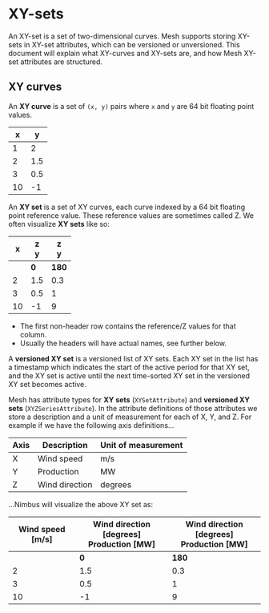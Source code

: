 # XY-sets

An XY-set is a set of two-dimensional curves. Mesh supports storing XY-sets in
XY-set attributes, which can be versioned or unversioned. This document will
explain what XY-curves and XY-sets are, and how Mesh XY-set attributes are
structured.

## XY curves

An **XY curve** is a set of `(x, y)` pairs where `x` and `y` are 64 bit
floating point values.

|      x |         y |
| ------ | --------- |
|      1 |         2 |
|      2 |       1.5 |
|      3 |       0.5 |
|     10 |        -1 |

An **XY set** is a set of XY curves, each curve indexed by a 64 bit floating
point reference value. These reference values are sometimes called Z. We often
visualize **XY sets** like so:

|  x | z<br/>y | z<br/>y |
| -- | ------- | ------- |
|    |   **0** | **180** |
|  2 |     1.5 |     0.3 |
|  3 |     0.5 |       1 |
| 10 |      -1 |       9 |

- The first non-header row contains the reference/Z values for that column.
- Usually the headers will have actual names, see further below.

A **versioned XY set** is a versioned list of XY sets. Each XY set in the list
has a timestamp which indicates the start of the active period for that XY set,
and the XY set is active until the next time-sorted XY set in the versioned XY
set becomes active.

Mesh has attribute types for **XY sets** (`XYSetAttribute`) and **versioned XY
sets** (`XYZSeriesAttribute`). In the attribute definitions of those attributes
we store a description and a unit of measurement for each of X, Y, and Z. For
example if we have the following axis definitions...

| Axis | Description    | Unit of measurement |
| ---- | -------------- | ------------------- |
| X    | Wind speed     | m/s                 |
| Y    | Production     | MW                  |
| Z    | Wind direction | degrees             |

...Nimbus will visualize the above XY set as:

|  Wind speed \[m/s\] | Wind direction \[degrees\]<br/>Production \[MW\] | Wind direction \[degrees\]<br/>Production \[MW\] |
| ------------------- | ------------------------------------------------ | ------------------------------------------------ |
|                     |                                            **0** |                                          **180** |
|                   2 |                                              1.5 |                                              0.3 |
|                   3 |                                              0.5 |                                                1 |
|                  10 |                                               -1 |                                                9 |
